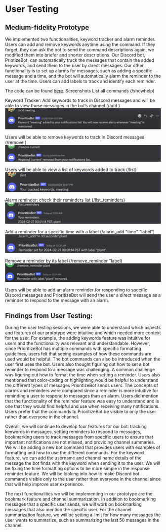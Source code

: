 # User Testing

## Medium-fidelity Prototype
We implemented two functionalities, keyword tracker and alarm reminder. Users can add and remove keywords anytime using the command. If they forget, they can ask the bot to send the command descriptions again, we modified them into briefer and shorter descriptions. Our Discord bot, PriotizeBot, can automatically track the messages that contain the added keywords, and send them to the user by direct messages. Our other functionality is to set up alarms for messages, such as adding a specific message and a time, and the bot will automatically alarm the reminder to the user at the time. Users can add labels to track and identify each reminder.

The code can be found [here](https://github.com/UWSocialComputing/Currently-in-progress-code/blob/main/src/discordbot/bot.py).
Screenshots
List all commands (/showhelp)


Keyword Tracker:
Add keywords to track in Discord messages and will be able to view those messages in the bot’s channel (/add <keyword>)
![screenshot](images/G6/add_keyword.png)


Users will be able to remove keywords to track in Discord messages (/remove <keyword>)
![screenshot](images/G6/remove_keyword.png)

Users will be able to view a list of keywords added to track (/list)
![screenshot](images/G6/list_keywords.png)


Alarm reminder:
check their reminders list (/list_reminders)
![screenshot](images/G6/list_reminders.png)

Add a reminder for a specific time with a label (/alarm_add "time" "label")  
![screenshot](images/G6/add_reminder.png)

Remove a reminder by its label (/remove_reminder "label)
![screenshot](images/G6/remove_reminder.png)

Users will be able to add an alarm reminder for responding to specific Discord messages and PrioritizeBot will send the user a direct message as a reminder to respond to the message with an alarm.


## Findings from User Testing:
During the user testing sessions, we were able to understand which aspects and features of our prototype were intuitive and which needed more context for the user. For example, the adding keywords feature was intuitive for users and the functionality was relevant and understandable. However, since PrioritizeBot has multiple commands with specific formatting guidelines, users felt that seeing examples of how these commands are used would be helpful. The bot commands can also be introduced when the user first uses the bot. Users also thought figuring out how to set a bot reminder to respond to a message was challenging. A common challenge was figuring out how to format the time when setting a reminder. Users also mentioned that color-coding or highlighting would be helpful to understand the different types of messages PrioritizeBot sends users. The concepts of alarms and reminders were compared since a reminder is more intuitive for reminding a user to respond to messages than an alarm. Users did mention that the functionality of the reminder feature was easy to understand and is one that they would find helpful and use when receiving many notifications. Users prefer that the commands to PrioritizeBot be visible to only the user rather than everyone in the channel. 

Overall, we will continue to develop four features for our bot: tracking keywords in messages, setting reminders to respond to messages, bookmarking users to track messages from specific users to ensure that important notifications are not missed, and providing channel summaries. We will be adding a new bot command that provides users with examples of formatting and how to use the different commands. For the keyword feature, we can add the username and channel name details of the message the bot finds with the keyword when sending it to the user. We will be fixing the time formatting options to be more simple in the response reminder feature. We will be looking into how to make Discord bot commands visible only to the user rather than everyone in the channel since that will help improve user experience. 

The next functionalities we will be implementing in our prototype are the bookmark feature and channel summarization. In addition to bookmarking messages that a specific user sends, we will work on bookmarking messages that also mention the specific user. For the channel summarization feature, we will be setting a limit for how many messages the user wants to summarize, such as summarizing the last 50 messages in the channel. 


